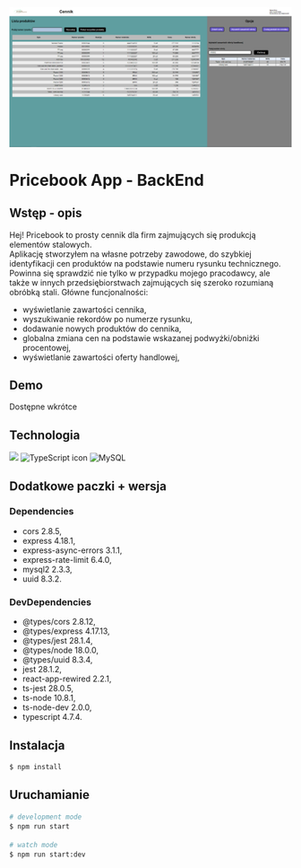 <div position="center">

<img src="./public/assets/images/pricebook_readme.png">

</div>

# Pricebook App - BackEnd

## Wstęp - opis

Hej! Pricebook to prosty cennik dla firm zajmujących się produkcją elementów stalowych.<br> Aplikację stworzyłem na własne potrzeby zawodowe, do szybkiej identyfikacji cen produktów na podstawie numeru rysunku technicznego.
<br>Powinna się sprawdzić nie tylko w przypadku mojego pracodawcy, ale także w innych przedsiębiorstwach zajmujących się szeroko rozumianą obróbką stali.
Główne funcjonalności:
- wyświetlanie zawartości cennika,
- wyszukiwanie rekordów po numerze rysunku,
- dodawanie nowych produktów do cennika,
- globalna zmiana cen na podstawie wskazanej podwyżki/obniżki procentowej,
- wyświetlanie zawartości oferty handlowej,


## Demo

Dostępne wkrótce

[comment]: <> ([![IMAGE ALT TEXT HERE]&#40;https://raw.githubusercontent.com/RadekJ87/OfferGenerator/main/public/assets/images/readme_img.PNG&#41;]&#40;https://youtu.be/yL0xIbkTV5w&#41;)

## Technologia

<div display="flex" flex-direction="row" align-items="center">
 <img src="https://user-images.githubusercontent.com/25181517/183859966-a3462d8d-1bc7-4880-b353-e2cbed900ed6.png" width="35" data-canonical-src="https://www.lightgalleryjs.com/images/logos/javascript.svg" style="max-width: 100%;">
<img src="https://static.npmjs.com/255a118f56f5346b97e56325a1217a16.svg" width="35px" title="TypeScript icon" alt="TypeScript icon">
<img width="35px" src="https://user-images.githubusercontent.com/25181517/183896128-ec99105a-ec1a-4d85-b08b-1aa1620b2046.png" alt="MySQL" title="MySQL" style="max-width: 100%;">
</div>


## Dodatkowe paczki + wersja
### Dependencies
- cors 2.8.5,
- express 4.18.1,
- express-async-errors 3.1.1,
- express-rate-limit 6.4.0,
- mysql2 2.3.3,
- uuid 8.3.2.

### DevDependencies

- @types/cors 2.8.12,
- @types/express 4.17.13,
- @types/jest 28.1.4,
- @types/node 18.0.0,
- @types/uuid 8.3.4,
- jest 28.1.2,
- react-app-rewired 2.2.1,
- ts-jest 28.0.5,
- ts-node 10.8.1,
- ts-node-dev 2.0.0,
- typescript 4.7.4.

## Instalacja

```bash
$ npm install
```


## Uruchamianie


```bash
# development mode
$ npm run start

# watch mode
$ npm run start:dev
```
